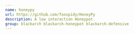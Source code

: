 ```yaml
---
name: honeypy
url: https://github.com/foospidy/HoneyPy
description: A low interaction Honeypot.
group: blackarch blackarch-honeypot blackarch-defensive
---
```

